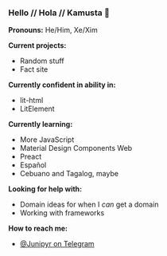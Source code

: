 ### Hello // Hola // Kamusta 👋
<!--[![tagaroggu's DEV Profile](https://d2fltix0v2e0sb.cloudfront.net/dev-badge.svg)](https://dev.to/tagaroggu)-->

**Pronouns:**
He/Him, Xe/Xim

**Current projects:**
- Random stuff
- Fact site

**Currently confident in ability in:**
- lit-html
- LitElement

**Currently learning:**
- More JavaScript
- Material Design Components Web
- Preact
- Español
- Cebuano and Tagalog, maybe

**Looking for help with:**
- Domain ideas for when I *can* get a domain
- Working with frameworks

**How to reach me:**
- [@Junipyr on Telegram](https://t.me/@Junipyr)

<!--
**tagaroggu/tagaroggu** is a ✨ _special_ ✨ repository because its `README.md` (this file) appears on your GitHub profile.

Here are some ideas to get you started:

- 🔭 I’m currently working on ...
- 🌱 I’m currently learning ...
- 👯 I’m looking to collaborate on ...
- 🤔 I’m looking for help with ...
- 💬 Ask me about ...
- 📫 How to reach me: ...
- 😄 Pronouns: ...
- ⚡ Fun fact: ...
-->
